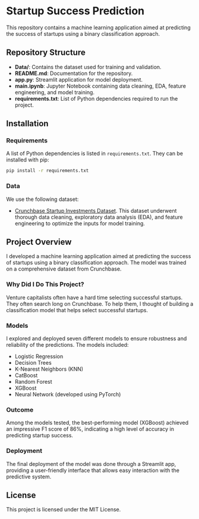 # Startup Success Prediction

This repository contains a machine learning application aimed at predicting the success of startups using a binary classification approach.

## Repository Structure

- **Data/**: Contains the dataset used for training and validation.
- **README.md**: Documentation for the repository.
- **app.py**: Streamlit application for model deployment.
- **main.ipynb**: Jupyter Notebook containing data cleaning, EDA, feature engineering, and model training.
- **requirements.txt**: List of Python dependencies required to run the project.

## Installation

### Requirements

A list of Python dependencies is listed in `requirements.txt`. They can be installed with pip:
```bash
pip install -r requirements.txt
```

### Data

We use the following dataset:

- [Crunchbase Startup Investments Dataset](https://www.kaggle.com/datasets/arindam235/startup-investments-crunchbase/data). This dataset underwent thorough data cleaning, exploratory data analysis (EDA), and feature engineering to optimize the inputs for model training.

## Project Overview

I developed a machine learning application aimed at predicting the success of startups using a binary classification approach. The model was trained on a comprehensive dataset from Crunchbase.

### Why Did I Do This Project?

Venture capitalists often have a hard time selecting successful startups. They often search long on Crunchbase. To help them, I thought of building a classification model that helps select successful startups.

### Models

I explored and deployed seven different models to ensure robustness and reliability of the predictions. The models included:

- Logistic Regression
- Decision Trees
- K-Nearest Neighbors (KNN)
- CatBoost
- Random Forest
- XGBoost
- Neural Network (developed using PyTorch)

### Outcome

Among the models tested, the best-performing model (XGBoost) achieved an impressive F1 score of 86%, indicating a high level of accuracy in predicting startup success.

### Deployment

The final deployment of the model was done through a Streamlit app, providing a user-friendly interface that allows easy interaction with the predictive system.

## License

This project is licensed under the MIT License.
